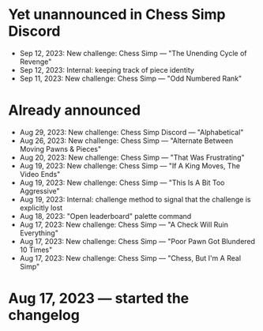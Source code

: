 # Yet unannounced in Chess Simp Discord

* Sep 12, 2023: New challenge: Chess Simp — "The Unending Cycle of Revenge"
* Sep 12, 2023: Internal: keeping track of piece identity
* Sep 11, 2023: New challenge: Chess Simp — "Odd Numbered Rank"

# Already announced

* Aug 29, 2023: New challenge: Chess Simp Discord — "Alphabetical"
* Aug 26, 2023: New challenge: Chess Simp — "Alternate Between Moving Pawns & Pieces"
* Aug 20, 2023: New challenge: Chess Simp — "That Was Frustrating"
* Aug 19, 2023: New challenge: Chess Simp — "If A King Moves, The Video Ends"
* Aug 19, 2023: New challenge: Chess Simp — "This Is A Bit Too Aggressive"
* Aug 19, 2023: Internal: challenge method to signal that the challenge is explicitly lost
* Aug 18, 2023: "Open leaderboard" palette command
* Aug 17, 2023: New challenge: Chess Simp — "A Check Will Ruin Everything"
* Aug 17, 2023: New challenge: Chess Simp — "Poor Pawn Got Blundered 10 Times"
* Aug 17, 2023: New challenge: Chess Simp — "Chess, But I'm A Real Simp"

# Aug 17, 2023 — started the changelog
